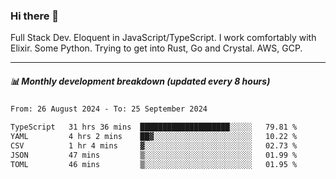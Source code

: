 ### Hi there 👋

Full Stack Dev. Eloquent in JavaScript/TypeScript. I work comfortably with Elixir. Some Python. Trying to get into Rust, Go and Crystal. AWS, GCP.

***

##### 📊 Monthly development breakdown (updated every 8 hours)

<!--START_SECTION:waka-->

```txt
From: 26 August 2024 - To: 25 September 2024

TypeScript   31 hrs 36 mins  ████████████████████░░░░░   79.81 %
YAML         4 hrs 2 mins    ██▓░░░░░░░░░░░░░░░░░░░░░░   10.22 %
CSV          1 hr 4 mins     ▓░░░░░░░░░░░░░░░░░░░░░░░░   02.73 %
JSON         47 mins         ▒░░░░░░░░░░░░░░░░░░░░░░░░   01.99 %
TOML         46 mins         ▒░░░░░░░░░░░░░░░░░░░░░░░░   01.95 %
```

<!--END_SECTION:waka-->
